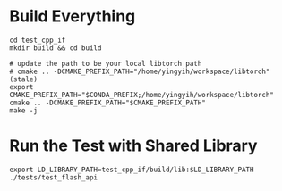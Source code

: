 # Build Everything
```
cd test_cpp_if
mkdir build && cd build

# update the path to be your local libtorch path
# cmake .. -DCMAKE_PREFIX_PATH="/home/yingyih/workspace/libtorch" (stale)
export CMAKE_PREFIX_PATH="$CONDA_PREFIX;/home/yingyih/workspace/libtorch"
cmake .. -DCMAKE_PREFIX_PATH="$CMAKE_PREFIX_PATH"
make -j
```
# Run the Test with Shared Library
```
export LD_LIBRARY_PATH=test_cpp_if/build/lib:$LD_LIBRARY_PATH
./tests/test_flash_api
```